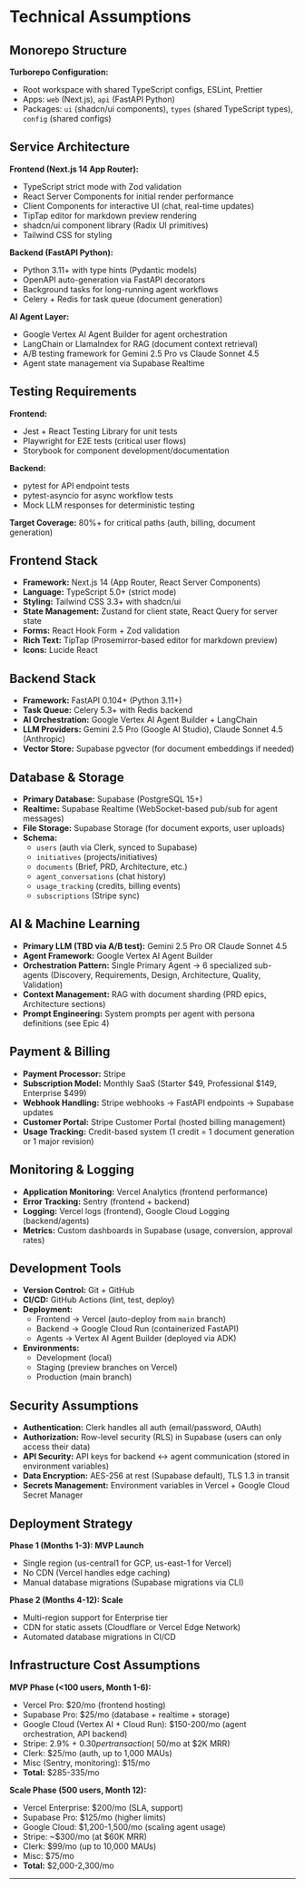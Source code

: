 # Technical Assumptions

## Monorepo Structure

**Turborepo Configuration:**
- Root workspace with shared TypeScript configs, ESLint, Prettier
- Apps: `web` (Next.js), `api` (FastAPI Python)
- Packages: `ui` (shadcn/ui components), `types` (shared TypeScript types), `config` (shared configs)

## Service Architecture

**Frontend (Next.js 14 App Router):**
- TypeScript strict mode with Zod validation
- React Server Components for initial render performance
- Client Components for interactive UI (chat, real-time updates)
- TipTap editor for markdown preview rendering
- shadcn/ui component library (Radix UI primitives)
- Tailwind CSS for styling

**Backend (FastAPI Python):**
- Python 3.11+ with type hints (Pydantic models)
- OpenAPI auto-generation via FastAPI decorators
- Background tasks for long-running agent workflows
- Celery + Redis for task queue (document generation)

**AI Agent Layer:**
- Google Vertex AI Agent Builder for agent orchestration
- LangChain or LlamaIndex for RAG (document context retrieval)
- A/B testing framework for Gemini 2.5 Pro vs Claude Sonnet 4.5
- Agent state management via Supabase Realtime

## Testing Requirements

**Frontend:**
- Jest + React Testing Library for unit tests
- Playwright for E2E tests (critical user flows)
- Storybook for component development/documentation

**Backend:**
- pytest for API endpoint tests
- pytest-asyncio for async workflow tests
- Mock LLM responses for deterministic testing

**Target Coverage:** 80%+ for critical paths (auth, billing, document generation)

## Frontend Stack

- **Framework:** Next.js 14 (App Router, React Server Components)
- **Language:** TypeScript 5.0+ (strict mode)
- **Styling:** Tailwind CSS 3.3+ with shadcn/ui
- **State Management:** Zustand for client state, React Query for server state
- **Forms:** React Hook Form + Zod validation
- **Rich Text:** TipTap (Prosemirror-based editor for markdown preview)
- **Icons:** Lucide React

## Backend Stack

- **Framework:** FastAPI 0.104+ (Python 3.11+)
- **Task Queue:** Celery 5.3+ with Redis backend
- **AI Orchestration:** Google Vertex AI Agent Builder + LangChain
- **LLM Providers:** Gemini 2.5 Pro (Google AI Studio), Claude Sonnet 4.5 (Anthropic)
- **Vector Store:** Supabase pgvector (for document embeddings if needed)

## Database & Storage

- **Primary Database:** Supabase (PostgreSQL 15+)
- **Realtime:** Supabase Realtime (WebSocket-based pub/sub for agent messages)
- **File Storage:** Supabase Storage (for document exports, user uploads)
- **Schema:**
  - `users` (auth via Clerk, synced to Supabase)
  - `initiatives` (projects/initiatives)
  - `documents` (Brief, PRD, Architecture, etc.)
  - `agent_conversations` (chat history)
  - `usage_tracking` (credits, billing events)
  - `subscriptions` (Stripe sync)

## AI & Machine Learning

- **Primary LLM (TBD via A/B test):** Gemini 2.5 Pro OR Claude Sonnet 4.5
- **Agent Framework:** Google Vertex AI Agent Builder
- **Orchestration Pattern:** Single Primary Agent → 6 specialized sub-agents (Discovery, Requirements, Design, Architecture, Quality, Validation)
- **Context Management:** RAG with document sharding (PRD epics, Architecture sections)
- **Prompt Engineering:** System prompts per agent with persona definitions (see Epic 4)

## Payment & Billing

- **Payment Processor:** Stripe
- **Subscription Model:** Monthly SaaS (Starter $49, Professional $149, Enterprise $499)
- **Webhook Handling:** Stripe webhooks → FastAPI endpoints → Supabase updates
- **Customer Portal:** Stripe Customer Portal (hosted billing management)
- **Usage Tracking:** Credit-based system (1 credit = 1 document generation or 1 major revision)

## Monitoring & Logging

- **Application Monitoring:** Vercel Analytics (frontend performance)
- **Error Tracking:** Sentry (frontend + backend)
- **Logging:** Vercel logs (frontend), Google Cloud Logging (backend/agents)
- **Metrics:** Custom dashboards in Supabase (usage, conversion, approval rates)

## Development Tools

- **Version Control:** Git + GitHub
- **CI/CD:** GitHub Actions (lint, test, deploy)
- **Deployment:**
  - Frontend → Vercel (auto-deploy from `main` branch)
  - Backend → Google Cloud Run (containerized FastAPI)
  - Agents → Vertex AI Agent Builder (deployed via ADK)
- **Environments:**
  - Development (local)
  - Staging (preview branches on Vercel)
  - Production (main branch)

## Security Assumptions

- **Authentication:** Clerk handles all auth (email/password, OAuth)
- **Authorization:** Row-level security (RLS) in Supabase (users can only access their data)
- **API Security:** API keys for backend ↔ agent communication (stored in environment variables)
- **Data Encryption:** AES-256 at rest (Supabase default), TLS 1.3 in transit
- **Secrets Management:** Environment variables in Vercel + Google Cloud Secret Manager

## Deployment Strategy

**Phase 1 (Months 1-3): MVP Launch**
- Single region (us-central1 for GCP, us-east-1 for Vercel)
- No CDN (Vercel handles edge caching)
- Manual database migrations (Supabase migrations via CLI)

**Phase 2 (Months 4-12): Scale**
- Multi-region support for Enterprise tier
- CDN for static assets (Cloudflare or Vercel Edge Network)
- Automated database migrations in CI/CD

## Infrastructure Cost Assumptions

**MVP Phase (<100 users, Month 1-6):**
- Vercel Pro: $20/mo (frontend hosting)
- Supabase Pro: $25/mo (database + realtime + storage)
- Google Cloud (Vertex AI + Cloud Run): $150-200/mo (agent orchestration, API backend)
- Stripe: 2.9% + $0.30 per transaction (~$50/mo at $2K MRR)
- Clerk: $25/mo (auth, up to 1,000 MAUs)
- Misc (Sentry, monitoring): $15/mo
- **Total:** $285-335/mo

**Scale Phase (500 users, Month 12):**
- Vercel Enterprise: $200/mo (SLA, support)
- Supabase Pro: $125/mo (higher limits)
- Google Cloud: $1,200-1,500/mo (scaling agent usage)
- Stripe: ~$300/mo (at $60K MRR)
- Clerk: $99/mo (up to 10,000 MAUs)
- Misc: $75/mo
- **Total:** $2,000-2,300/mo

---
